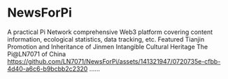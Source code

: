 # NewsForPi
A practical Pi Network comprehensive Web3 platform covering content information, ecological statistics, data tracking, etc. 
Featured Tianjin
Promotion and Inheritance of Jinmen Intangible Cultural Heritage
The Pi@LN7071 of China
https://github.com/LN7071/NewsForPi/assets/141321947/0720735e-cfbb-4d40-a6c6-b9bcbb2c2320
......
